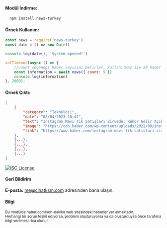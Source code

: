 #### Modül İndirme:

```bash
  npm install news-turkey
```

#### Örnek Kullanım:
```js
const news = require('news-turkey')
const date = () => new Date()

console.log(date(), 'System opened!')

setTimeout(async () => {
    //count seçeneği haber sayısını belirler, kullanılmaz ise 20 haber gönderilir.
    const information = await news({ count: 5 })
    console.log(information)
}, 2000);
```

#### Örnek Çıktı:
```json
[
    {
        "category": "Teknoloji",
        "date": "08/04/2023 18:41",
        "text": "İnstagram Mavi Tik Satışları Zirvede: Rekor Gelir Açıklandı",
        "image": "https://cdn.haber.com/wp-content/uploads/2022/09/instagramdan-hikaye-videolar-artik-parcalara-bolunmeyecek-40663.jpg",
        "link": "https://www.haber.com/instagram-mavi-tik-satislari-zirvede-rekor-gelir-aciklandi-694876/"
    },
    {...},
    {...},
    {...},
    {...}
]
```

[![ISC License](https://img.shields.io/badge/License-ISC-green.svg)](https://choosealicense.com/licenses/isc/)

#### Geri Bildirim

**E-posta:** me@cihatksm.com adresinden bana ulaşın.

#### Bilgi

<small>
Bu modülde haber.com/son-dakika web sitesindeki haberler yer almaktadır.
<br>
Herhangi bir sorun teşkil ediyorsa, problem oluşturuyorsa ya da oluşturduysa önce tarafıma bilgi verilmesi rica olunur.
</small>